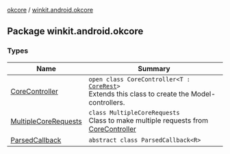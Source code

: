 [okcore](../index.md) / [winkit.android.okcore](./index.md)

## Package winkit.android.okcore

### Types

| Name | Summary |
|---|---|
| [CoreController](-core-controller/index.md) | `open class CoreController<T : `[`CoreRest`](../winkit.android.okcore.rest/-core-rest/index.md)`>`<br>Extends this class to create the Model-controllers. |
| [MultipleCoreRequests](-multiple-core-requests/index.md) | `class MultipleCoreRequests`<br>Class to make multiple requests from [CoreController](-core-controller/index.md) |
| [ParsedCallback](-parsed-callback/index.md) | `abstract class ParsedCallback<R>` |
